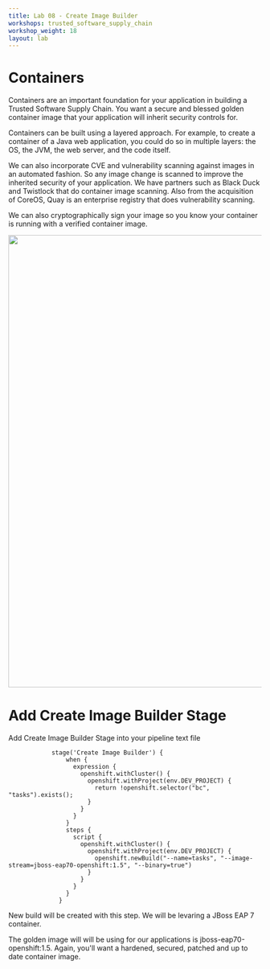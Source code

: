 ```yaml
---
title: Lab 08 - Create Image Builder
workshops: trusted_software_supply_chain
workshop_weight: 18
layout: lab
---
```

# Containers

Containers are an important foundation for your application in building a Trusted Software Supply Chain.  You want a secure and blessed golden container image that your application will inherit security controls for.

Containers can be built using a layered approach. For example, to create a container of a Java web application, you could do so in multiple layers: the OS, the JVM, the web server, and the code itself.

We can also incorporate CVE and vulnerability scanning against images in an automated fashion.  So any image change is scanned to improve the inherited security of your application.  We have partners such as Black Duck and Twistlock that do container image scanning.  Also from the acquisition of CoreOS, Quay is an enterprise registry that does vulnerability scanning.

We can also cryptographically sign your image so you know your container is running with a verified container image.

<img src="../images/golden_images.png" width="900" />

# Add Create Image Builder Stage

Add Create Image Builder Stage into your pipeline text file

```
            stage('Create Image Builder') {
                when {
                  expression {
                    openshift.withCluster() {
                      openshift.withProject(env.DEV_PROJECT) {
                        return !openshift.selector("bc", "tasks").exists();
                      }
                    }
                  }
                }
                steps {
                  script {
                    openshift.withCluster() {
                      openshift.withProject(env.DEV_PROJECT) {
                        openshift.newBuild("--name=tasks", "--image-stream=jboss-eap70-openshift:1.5", "--binary=true")
                      }
                    }
                  }
                }
              }
```

New build will be created with this step.  We will be levaring a JBoss EAP 7 container.

The golden image will will be using for our applications is jboss-eap70-openshift:1.5.  Again, you'll want a hardened, secured, patched and up to date container image.
